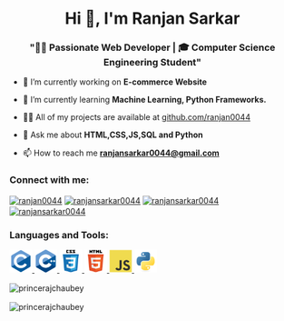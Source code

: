 <h1 align="center">Hi 👋, I'm Ranjan Sarkar</h1>
<h3 align="center">"👨‍💻 Passionate Web Developer | 🎓 Computer Science Engineering Student"</h3>

- 🔭 I’m currently working on **E-commerce Website**

- 🌱 I’m currently learning **Machine Learning, Python Frameworks.**

- 👨‍💻 All of my projects are available at [github.com/ranjan0044](github.com/ranjan0044)

- 💬 Ask me about **HTML,CSS,JS,SQL and Python**

- 📫 How to reach me **ranjansarkar0044@gmail.com**

<h3 align="left">Connect with me:</h3>
<p align="left">
<a href="https://linkedin.com/in/ranjan0044" target="blank"><img align="center" src="https://raw.githubusercontent.com/rahuldkjain/github-profile-readme-generator/master/src/images/icons/Social/linked-in-alt.svg" alt="ranjan0044" height="30" width="40" /></a>
<a href="https://instagram.com/ranjansarkar0044" target="blank"><img align="center" src="https://raw.githubusercontent.com/rahuldkjain/github-profile-readme-generator/master/src/images/icons/Social/instagram.svg" alt="ranjansarkar0044" height="30" width="40" /></a>
<a href="https://www.hackerrank.com/ranjansarkar0044" target="blank"><img align="center" src="https://raw.githubusercontent.com/rahuldkjain/github-profile-readme-generator/master/src/images/icons/Social/hackerrank.svg" alt="ranjansarkar0044" height="30" width="40" /></a>
<a href="https://www.leetcode.com/ranjansarkar0044" target="blank"><img align="center" src="https://raw.githubusercontent.com/rahuldkjain/github-profile-readme-generator/master/src/images/icons/Social/leet-code.svg" alt="ranjansarkar0044" height="30" width="40" /></a>
</p>

<h3 align="left">Languages and Tools:</h3>
<p align="left"> <a href="https://www.cprogramming.com/" target="_blank" rel="noreferrer"> <img src="https://raw.githubusercontent.com/devicons/devicon/master/icons/c/c-original.svg" alt="c" width="40" height="40"/> </a> <a href="https://www.w3schools.com/cpp/" target="_blank" rel="noreferrer"> <img src="https://raw.githubusercontent.com/devicons/devicon/master/icons/cplusplus/cplusplus-original.svg" alt="cplusplus" width="40" height="40"/> </a> <a href="https://www.w3schools.com/css/" target="_blank" rel="noreferrer"> <img src="https://raw.githubusercontent.com/devicons/devicon/master/icons/css3/css3-original-wordmark.svg" alt="css3" width="40" height="40"/> </a> <a href="https://www.w3.org/html/" target="_blank" rel="noreferrer"> <img src="https://raw.githubusercontent.com/devicons/devicon/master/icons/html5/html5-original-wordmark.svg" alt="html5" width="40" height="40"/> </a> <a href="https://developer.mozilla.org/en-US/docs/Web/JavaScript" target="_blank" rel="noreferrer"> <img src="https://raw.githubusercontent.com/devicons/devicon/master/icons/javascript/javascript-original.svg" alt="javascript" width="40" height="40"/> </a> <a href="https://www.python.org" target="_blank" rel="noreferrer"> <img src="https://raw.githubusercontent.com/devicons/devicon/master/icons/python/python-original.svg" alt="python" width="40" height="40"/> </a> </p>


<p><img align="center" src="https://github-readme-stats.vercel.app/api/top-langs?username=princerajchaubey&show_icons=true&locale=en&layout=compact" alt="princerajchaubey" /></p>

<p><img align="center" src="https://github-readme-streak-stats.herokuapp.com/?user=princerajchaubey&" alt="princerajchaubey" /></p>
